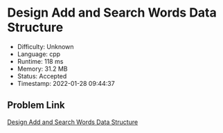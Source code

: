 # Design Add and Search Words Data Structure

- Difficulty: Unknown
- Language: cpp
- Runtime: 118 ms
- Memory: 31.2 MB
- Status: Accepted
- Timestamp: 2022-01-28 09:44:37

## Problem Link
[Design Add and Search Words Data Structure](https://leetcode.com/problems/design-add-and-search-words-data-structure)

